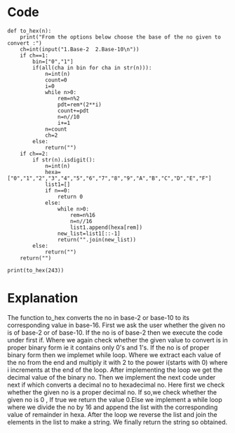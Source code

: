 # Code
```
def to_hex(n):
    print("From the options below choose the base of the no given to convert :")
    ch=int(input("1.Base-2  2.Base-10\n"))
    if ch==1:
        bin=["0","1"]
        if(all(cha in bin for cha in str(n))):
            n=int(n)
            count=0
            i=0
            while n>0:
                rem=n%2
                pdt=rem*(2**i)
                count+=pdt
                n=n//10
                i+=1
            n=count
            ch=2
        else:
            return("")
    if ch==2:
        if str(n).isdigit():
            n=int(n)
            hexa=["0","1","2","3","4","5","6","7","8","9","A","B","C","D","E","F"]
            list1=[]
            if n==0:
                return 0
            else:
                while n>0:
                    rem=n%16
                    n=n//16
                    list1.append(hexa[rem])
                new_list=list1[::-1]
                return("".join(new_list))
        else:
            return("")
    return("")
    
print(to_hex(243))
```

# Explanation
The function to_hex converts the no in base-2 or base-10 to its corresponding value in base-16. First we ask the user whether the given no is of base-2 or of base-10. If the no is 
of base-2 then we execute the code under first if. Where we again check whether the given value to convert is in proper binary form ie it contains only 0's and 1's.
If the no is of proper binary form then we implemet while loop. Where we extract each value of the no from the end and multiply it with 2 to the power i(starts with 0) where i increments at the end 
of the loop. After implementing the loop we get the decimal value of the binary no. Then we implement the next code under next if which converts a decimal no to hexadecimal no.
Here first we check whether the given no is a proper decimal no. If so,we check whether the given no is 0 , If true we return the value 0.Else we implement a while loop where we 
divide the no by 16 and append the list with the corresponding value of remainder in hexa. After the loop we reverse the list and join the elements in the list to make a string.
We finally return the string so obtained.
